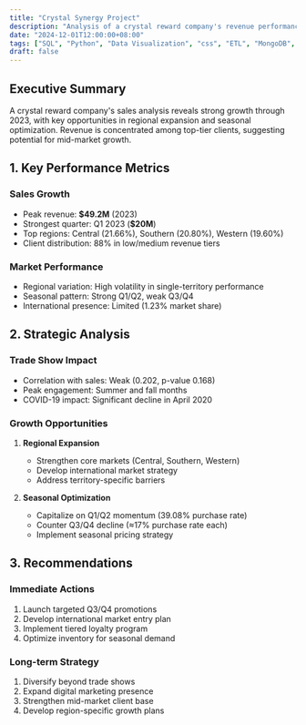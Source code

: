 ```yaml
---
title: "Crystal Synergy Project"
description: "Analysis of a crystal reward company's revenue performance focusing on sales trends, market segmentation, and strategic recommendations for growth optimization."
date: "2024-12-01T12:00:00+08:00"
tags: ["SQL", "Python", "Data Visualization", "css", "ETL", "MongoDB", "Flask", "Tableau", "html"]
draft: false
---  
```


## Executive Summary
A crystal reward company's sales analysis reveals strong growth through 2023, with key opportunities in regional expansion and seasonal optimization. Revenue is concentrated among top-tier clients, suggesting potential for mid-market growth.

## 1. Key Performance Metrics

### Sales Growth
- Peak revenue: **$49.2M** (2023)
- Strongest quarter: Q1 2023 (**$20M**)
- Top regions: Central (21.66%), Southern (20.80%), Western (19.60%)
- Client distribution: 88% in low/medium revenue tiers

### Market Performance
- Regional variation: High volatility in single-territory performance
- Seasonal pattern: Strong Q1/Q2, weak Q3/Q4
- International presence: Limited (1.23% market share)

## 2. Strategic Analysis

### Trade Show Impact
- Correlation with sales: Weak (0.202, p-value 0.168)
- Peak engagement: Summer and fall months
- COVID-19 impact: Significant decline in April 2020

### Growth Opportunities
1. **Regional Expansion**
   - Strengthen core markets (Central, Southern, Western)
   - Develop international market strategy
   - Address territory-specific barriers

2. **Seasonal Optimization**
   - Capitalize on Q1/Q2 momentum (39.08% purchase rate)
   - Counter Q3/Q4 decline (≈17% purchase rate each)
   - Implement seasonal pricing strategy

## 3. Recommendations

### Immediate Actions
1. Launch targeted Q3/Q4 promotions
2. Develop international market entry plan
3. Implement tiered loyalty program
4. Optimize inventory for seasonal demand

### Long-term Strategy
1. Diversify beyond trade shows
2. Expand digital marketing presence
3. Strengthen mid-market client base
4. Develop region-specific growth plans
